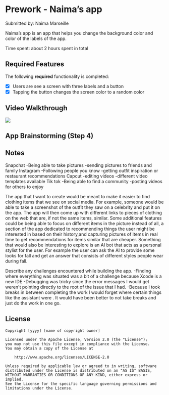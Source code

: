 
# Prework - Naima’s app

Submitted by: Naima Marseille

Naima’s app is an app that helps you change the background color and color of the labels of the app.

Time spent: about 2 hours spent in total

## Required Features

The following **required** functionality is completed:

- [x] Users are see a screen with three labels and a button
- [x] Tapping the button changes the screen color to a random color
 
## Video Walkthrough
<div>
    <a href="https://www.loom.com/share/1626b184763746eda10d0ac547dd3208">
    </a>
    <a href="https://www.loom.com/share/1626b184763746eda10d0ac547dd3208">
      <img style="max-width:300px;" src="https://cdn.loom.com/sessions/thumbnails/1626b184763746eda10d0ac547dd3208-5a6a75611c8e0259-full-play.gif">
    </a>
  </div>


## App Brainstorming (Step 4)

## Notes
 Snapchat
-Being able to take pictures
-sending pictures to friends and family
Instagram
-Following people you know
-getting outfit inspiration or restaurant recommendations
Capcut
-editing videos
-different video templates available
Tik tok
-Being able to find a community
-posting videos for others to enjoy

The app that I want to create would be meant to make it easier to find clothing items that we see on social media. For example, someone would be able to take a screenshot of the outfit they saw on a celebrity and put it on the app. The app will then come up with different links to pieces of clothing on the web that are, if not the same items, similar. Some additional features could be being able to focus on different items in the picture instead of all, a section of the app dedicated to recommending things the user might be interested in based on their history,and capturing pictures of items in real time to get recommendations for items similar that are cheaper. Something that would also be interesting to explore is an AI bot that acts as a personal stylist for the user. For example the user can ask the AI to provide some looks for fall and get an answer that consists of different styles people wear during fall. 

Describe any challenges encountered while building the app.
-Finding where everything was situated was a bit of a challenge because Xcode is a new IDE
-Debugging was tricky since the error messages I would get weren't pointing directly to the root of the issue that I had.
-Because I took breaks in between completing the work I would forget where certain things like the assistant were . It would have been better to not take breaks and just do the work in one go.

## License

    Copyright [yyyy] [name of copyright owner]

    Licensed under the Apache License, Version 2.0 (the "License");
    you may not use this file except in compliance with the License.
    You may obtain a copy of the License at

        http://www.apache.org/licenses/LICENSE-2.0

    Unless required by applicable law or agreed to in writing, software
    distributed under the License is distributed on an "AS IS" BASIS,
    WITHOUT WARRANTIES OR CONDITIONS OF ANY KIND, either express or implied.
    See the License for the specific language governing permissions and
    limitations under the License.
